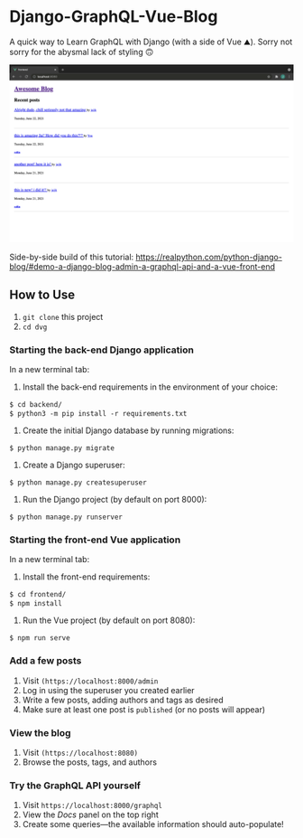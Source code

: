 # Django-GraphQL-Vue-Blog

A quick way to Learn GraphQL with Django (with a side of Vue ⛰). Sorry not sorry for the abysmal lack of styling 🙃

![Screenshot](Screenshot.png)

Side-by-side build of this tutorial: https://realpython.com/python-django-blog/#demo-a-django-blog-admin-a-graphql-api-and-a-vue-front-end

## How to Use

1. ```git clone``` this project
2. ```cd dvg```

### Starting the back-end Django application

In a new terminal tab:

1. Install the back-end requirements in the environment of your choice:
  ```shell
  $ cd backend/
  $ python3 -m pip install -r requirements.txt
  ```
1. Create the initial Django database by running migrations:
  ```shell
  $ python manage.py migrate
  ```
1. Create a Django superuser:
  ```shell
  $ python manage.py createsuperuser
  ```
1. Run the Django project (by default on port 8000):
  ```shell
  $ python manage.py runserver
  ```

### Starting the front-end Vue application

In a new terminal tab:

1. Install the front-end requirements:
  ```shell
  $ cd frontend/
  $ npm install
  ```
1. Run the Vue project (by default on port 8080):
  ```shell
  $ npm run serve
  ```

### Add a few posts

1. Visit ```(https://localhost:8000/admin```
1. Log in using the superuser you created earlier
1. Write a few posts, adding authors and tags as desired
1. Make sure at least one post is `published` (or no posts will appear)

### View the blog

1. Visit ```(https://localhost:8080)```
1. Browse the posts, tags, and authors

### Try the GraphQL API yourself

1. Visit ```https://localhost:8000/graphql```
1. View the *Docs* panel on the top right
1. Create some queries&mdash;the available information should auto-populate!